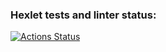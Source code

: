 ### Hexlet tests and linter status:
[![Actions Status](https://github.com/Almazun/ansible-project-76/workflows/hexlet-check/badge.svg)](https://github.com/Almazun/ansible-project-76/actions)